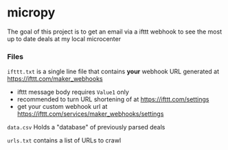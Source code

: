 # micropy

The goal of this project is to get an email via a ifttt webhook to see the most up to date deals at my local microcenter


### Files

`ifttt.txt` is a single line file that contains **your** webhook URL generated at https://ifttt.com/maker_webhooks
* ifttt message body requires `Value1` only
* recommended to turn URL shortening of at https://ifttt.com/settings
* get your custom webhook url at https://ifttt.com/services/maker_webhooks/settings

`data.csv` Holds a "database" of previously parsed deals

`urls.txt` contains a list of URLs to crawl
